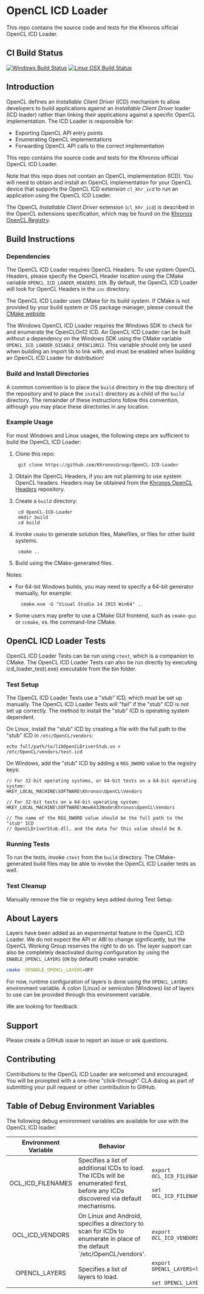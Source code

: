 # OpenCL ICD Loader

This repo contains the source code and tests for the Khronos official OpenCL ICD Loader.

## CI Build Status

[![Windows Build Status](https://ci.appveyor.com/api/projects/status/47uhjgp5h4de2f63/branch/master?svg=true)](https://ci.appveyor.com/project/Khronoswebmaster/opencl-icd-loader/branch/master) [![Linux OSX Build Status](https://github.com/KhronosGroup/OpenCL-ICD-Loader/workflows/Presubmit/badge.svg)](https://github.com/KhronosGroup/OpenCL-ICD-Loader/actions?query=workflow%3APresubmit)

## Introduction

OpenCL defines an *Installable Client Driver* (ICD) mechanism to allow developers to build applications against an *Installable Client Driver* loader (ICD loader) rather than linking their applications against a specific OpenCL implementation.
The ICD Loader is responsible for:

* Exporting OpenCL API entry points
* Enumerating OpenCL implementations
* Forwarding OpenCL API calls to the correct implementation

This repo contains the source code and tests for the Khronos official OpenCL ICD Loader.

Note that this repo does not contain an OpenCL implementation (ICD).
You will need to obtain and install an OpenCL implementation for your OpenCL device that supports the OpenCL ICD extension `cl_khr_icd` to run an application using the OpenCL ICD Loader.

The OpenCL *Installable Client Driver* extension (`cl_khr_icd`) is described in the OpenCL extensions specification, which may be found on the [Khronos OpenCL Registry](https://www.khronos.org/registry/OpenCL/).

## Build Instructions

### Dependencies

The OpenCL ICD Loader requires OpenCL Headers.
To use system OpenCL Headers, please specify the OpenCL Header location using the CMake variable `OPENCL_ICD_LOADER_HEADERS_DIR`.
By default, the OpenCL ICD Loader will look for OpenCL Headers in the `inc` directory.

The OpenCL ICD Loader uses CMake for its build system.
If CMake is not provided by your build system or OS package manager, please consult the [CMake website](https://cmake.org).

The Windows OpenCL ICD Loader requires the Windows SDK to check for and enumerate the OpenCLOn12 ICD.
An OpenCL ICD Loader can be built without a dependency on the Windows SDK using the CMake variable `OPENCL_ICD_LOADER_DISABLE_OPENCLON12`.
This variable should only be used when building an import lib to link with, and must be enabled when building an OpenCL ICD Loader for distribution!

### Build and Install Directories

A common convention is to place the `build` directory in the top directory of the repository and to place the `install` directory as a child of the `build` directory.
The remainder of these instructions follow this convention, although you may place these directories in any location.

### Example Usage

For most Windows and Linux usages, the following steps are sufficient to build the OpenCL ICD Loader:

1. Clone this repo:

        git clone https://github.com/KhronosGroup/OpenCL-ICD-Loader

1. Obtain the OpenCL Headers, if you are not planning to use system OpenCL headers.
Headers may be obtained from the [Khronos OpenCL Headers](https://github.com/KhronosGroup/OpenCL-Headers) repository.

1. Create a `build` directory:

        cd OpenCL-ICD-Loader
        mkdir build
        cd build

1. Invoke `cmake` to generate solution files, Makefiles, or files for other build systems.

        cmake ..

1. Build using the CMake-generated files.

Notes:

* For 64-bit Windows builds, you may need to specify a 64-bit generator manually, for example:

        cmake.exe -G "Visual Studio 14 2015 Win64" ..

* Some users may prefer to use a CMake GUI frontend, such as `cmake-gui` or `ccmake`, vs. the command-line CMake.

## OpenCL ICD Loader Tests

OpenCL ICD Loader Tests can be run using `ctest`, which is a companion to CMake.
The OpenCL ICD Loader Tests can also be run directly by executing icd_loader_test(.exe) executable from the bin folder.

### Test Setup

The OpenCL ICD Loader Tests use a "stub" ICD, which must be set up manually.
The OpenCL ICD Loader Tests will "fail" if the "stub" ICD is not set up correctly.
The method to install the "stub" ICD is operating system dependent.

On Linux, install the "stub" ICD by creating a file with the full path to the "stub" ICD in `/etc/OpenCL/vendors`:

    echo full/path/to/libOpenCLDriverStub.so > /etc/OpenCL/vendors/test.icd

On Windows, add the "stub" ICD by adding a `REG_DWORD` value to the registry keys:

    // For 32-bit operating systems, or 64-bit tests on a 64-bit operating system:
    HKEY_LOCAL_MACHINE\SOFTWARE\Khronos\OpenCL\Vendors
    
    // For 32-bit tests on a 64-bit operating system:
    HKEY_LOCAL_MACHINE\SOFTWARE\Wow6432Node\Khronos\OpenCL\Vendors

    // The name of the REG_DWORD value should be the full path to the "stub" ICD
    // OpenCLDriverStub.dll, and the data for this value should be 0.

### Running Tests

To run the tests, invoke `ctest` from the `build` directory.
The CMake-generated build files may be able to invoke the OpenCL ICD Loader tests as well.

### Test Cleanup

Manually remove the file or registry keys added during Test Setup.

## About Layers

Layers have been added as an experimental feature in the OpenCL ICD Loader. We do not
expect the API or ABI to change significantly, but the OpenCL Working Group reserves
the right to do so. The layer support can also be completely deactivated during
configuration by using the `ENABLE_OPENCL_LAYERS` (`ON` by default) cmake variable:

```bash
cmake -DENABLE_OPENCL_LAYERS=OFF
```

For now, runtime configuration of layers is done using the `OPENCL_LAYERS` environment
variable. A colon (Linux) or semicolon (Windows) list of layers to use can be provided
through this environment variable.

We are looking for feedback.

## Support

Please create a GitHub issue to report an issue or ask questions.

## Contributing

Contributions to the OpenCL ICD Loader are welcomed and encouraged.
You will be prompted with a one-time "click-through" CLA dialog as part of submitting your pull request or other contribution to GitHub.

## Table of Debug Environment Variables

The following debug environment variables are available for use with the OpenCL ICD loader:

| Environment Variable              | Behavior            |  Example Format      |
|:---------------------------------:|---------------------|----------------------|
| OCL_ICD_FILENAMES                 | Specifies a list of additional ICDs to load.  The ICDs will be enumerated first, before any ICDs discovered via default mechanisms. | `export OCL_ICD_FILENAMES=libVendorA.so:libVendorB.so`<br/><br/>`set OCL_ICD_FILENAMES=vendor_a.dll;vendor_b.dll` |
| OCL_ICD_VENDORS                   | On Linux and Android, specifies a directory to scan for ICDs to enumerate in place of the default `/etc/OpenCL/vendors'. |  `export OCL_ICD_VENDORS=/my/local/icd/search/path` |
| OPENCL_LAYERS                    | Specifies a list of layers to load. |  `export OPENCL_LAYERS=libLayerA.so:libLayerB.so`<br/><br/>`set OPENCL_LAYERS=libLayerA.dll;libLayerB.dll` |
